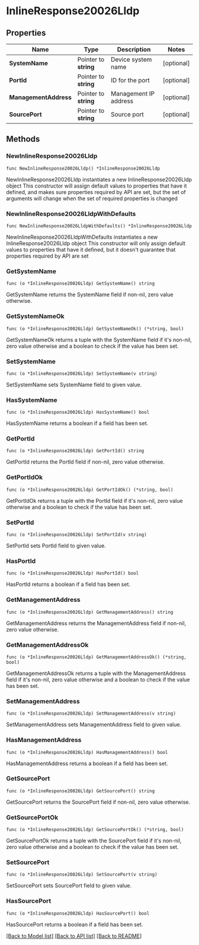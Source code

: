 # InlineResponse20026Lldp

## Properties

Name | Type | Description | Notes
------------ | ------------- | ------------- | -------------
**SystemName** | Pointer to **string** | Device system name | [optional] 
**PortId** | Pointer to **string** | ID for the port | [optional] 
**ManagementAddress** | Pointer to **string** | Management IP address | [optional] 
**SourcePort** | Pointer to **string** | Source port | [optional] 

## Methods

### NewInlineResponse20026Lldp

`func NewInlineResponse20026Lldp() *InlineResponse20026Lldp`

NewInlineResponse20026Lldp instantiates a new InlineResponse20026Lldp object
This constructor will assign default values to properties that have it defined,
and makes sure properties required by API are set, but the set of arguments
will change when the set of required properties is changed

### NewInlineResponse20026LldpWithDefaults

`func NewInlineResponse20026LldpWithDefaults() *InlineResponse20026Lldp`

NewInlineResponse20026LldpWithDefaults instantiates a new InlineResponse20026Lldp object
This constructor will only assign default values to properties that have it defined,
but it doesn't guarantee that properties required by API are set

### GetSystemName

`func (o *InlineResponse20026Lldp) GetSystemName() string`

GetSystemName returns the SystemName field if non-nil, zero value otherwise.

### GetSystemNameOk

`func (o *InlineResponse20026Lldp) GetSystemNameOk() (*string, bool)`

GetSystemNameOk returns a tuple with the SystemName field if it's non-nil, zero value otherwise
and a boolean to check if the value has been set.

### SetSystemName

`func (o *InlineResponse20026Lldp) SetSystemName(v string)`

SetSystemName sets SystemName field to given value.

### HasSystemName

`func (o *InlineResponse20026Lldp) HasSystemName() bool`

HasSystemName returns a boolean if a field has been set.

### GetPortId

`func (o *InlineResponse20026Lldp) GetPortId() string`

GetPortId returns the PortId field if non-nil, zero value otherwise.

### GetPortIdOk

`func (o *InlineResponse20026Lldp) GetPortIdOk() (*string, bool)`

GetPortIdOk returns a tuple with the PortId field if it's non-nil, zero value otherwise
and a boolean to check if the value has been set.

### SetPortId

`func (o *InlineResponse20026Lldp) SetPortId(v string)`

SetPortId sets PortId field to given value.

### HasPortId

`func (o *InlineResponse20026Lldp) HasPortId() bool`

HasPortId returns a boolean if a field has been set.

### GetManagementAddress

`func (o *InlineResponse20026Lldp) GetManagementAddress() string`

GetManagementAddress returns the ManagementAddress field if non-nil, zero value otherwise.

### GetManagementAddressOk

`func (o *InlineResponse20026Lldp) GetManagementAddressOk() (*string, bool)`

GetManagementAddressOk returns a tuple with the ManagementAddress field if it's non-nil, zero value otherwise
and a boolean to check if the value has been set.

### SetManagementAddress

`func (o *InlineResponse20026Lldp) SetManagementAddress(v string)`

SetManagementAddress sets ManagementAddress field to given value.

### HasManagementAddress

`func (o *InlineResponse20026Lldp) HasManagementAddress() bool`

HasManagementAddress returns a boolean if a field has been set.

### GetSourcePort

`func (o *InlineResponse20026Lldp) GetSourcePort() string`

GetSourcePort returns the SourcePort field if non-nil, zero value otherwise.

### GetSourcePortOk

`func (o *InlineResponse20026Lldp) GetSourcePortOk() (*string, bool)`

GetSourcePortOk returns a tuple with the SourcePort field if it's non-nil, zero value otherwise
and a boolean to check if the value has been set.

### SetSourcePort

`func (o *InlineResponse20026Lldp) SetSourcePort(v string)`

SetSourcePort sets SourcePort field to given value.

### HasSourcePort

`func (o *InlineResponse20026Lldp) HasSourcePort() bool`

HasSourcePort returns a boolean if a field has been set.


[[Back to Model list]](../README.md#documentation-for-models) [[Back to API list]](../README.md#documentation-for-api-endpoints) [[Back to README]](../README.md)


